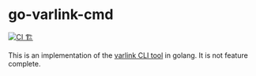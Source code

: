# go-varlink-cmd

[![CI 🏗](https://github.com/varlink/go-varlink-cmd/actions/workflows/ci.yml/badge.svg)](https://github.com/varlink/go-varlink-cmd/actions/workflows/ci.yml)

This is an implementation of the [varlink CLI tool](https://github.com/varlink/libvarlink/tree/master/tool) in golang.
It is not feature complete.
